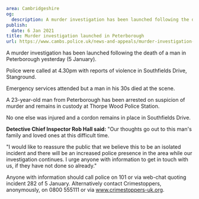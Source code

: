 ```yaml
area: Cambridgeshire
og:
  description: A murder investigation has been launched following the death of a man in Peterborough yesterday (5 January).
publish:
  date: 6 Jan 2021
title: Murder investigation launched in Peterborough
url: https://www.cambs.police.uk/news-and-appeals/murder-investigation-launched-in-peterborough-1
```

A murder investigation has been launched following the death of a man in Peterborough yesterday (5 January).

Police were called at 4.30pm with reports of violence in Southfields Drive, Stanground.

Emergency services attended but a man in his 30s died at the scene.

A 23-year-old man from Peterborough has been arrested on suspicion of murder and remains in custody at Thorpe Wood Police Station.

No one else was injured and a cordon remains in place in Southfields Drive.

**Detective Chief Inspector Rob Hall said:** "Our thoughts go out to this man's family and loved ones at this difficult time.

"I would like to reassure the public that we believe this to be an isolated incident and there will be an increased police presence in the area while our investigation continues. I urge anyone with information to get in touch with us, if they have not done so already."

Anyone with information should call police on 101 or via web-chat quoting incident 282 of 5 January. Alternatively contact Crimestoppers, anonymously, on 0800 555111 or via www.crimestoppers-uk.org.
